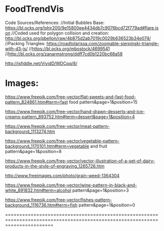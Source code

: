 # FoodTrendVis
Code Sources/References:
//Initial Bubbles Base: https://bl.ocks.org/lshir200/9e15800ee4434db7c9076bcd72f779ad#flare.json
//Coded used for polygon collision and creation: http://bl.ocks.org/pbellon/raw/4b875d2ab7019c0029b636523b34e074/
//Packing Triangles: https://roadtolarissa.com/zoomable-sierpinski-triangle-with-d3-js/
//https://bl.ocks.org/mbostock/4699541
//http://bl.ocks.org/zanarmstrong/ddff7cd0b1220bc68a58

http://jsfiddle.net/VividD/WDCpq/8/


Images:
=========================================================================
https://www.freepik.com/free-vector/flat-sweets-and-fast-food-pattern_824861.htm#term=fast food pattern&page=1&position=15

https://www.freepik.com/free-vector/hand-drawn-desserts-and-ice-creams-pattern_893752.htm#term=dessert&page=1&position=4

https://www.freepik.com/free-vector/meat-pattern-background_1113274.htm

https://www.freepik.com/free-vector/vegetable-pattern-background_1170101.htm#term=vegetable and fruit pattern&page=1&position=8

https://www.freepik.com/free-vector/vector-illustration-of-a-set-of-dairy-products-in-the-style-of-engraving_1265726.htm

http://www.freeimages.com/photo/grain-weed-1364304

https://www.freepik.com/free-vector/wine-pattern-in-black-and-white_891832.htm#term=alcohol pattern&page=1&position=3

https://www.freepik.com/free-vector/fishes-pattern-background_1116736.htm#term=fish pattern&page=1&position=0

 
=============================================================================================================================
